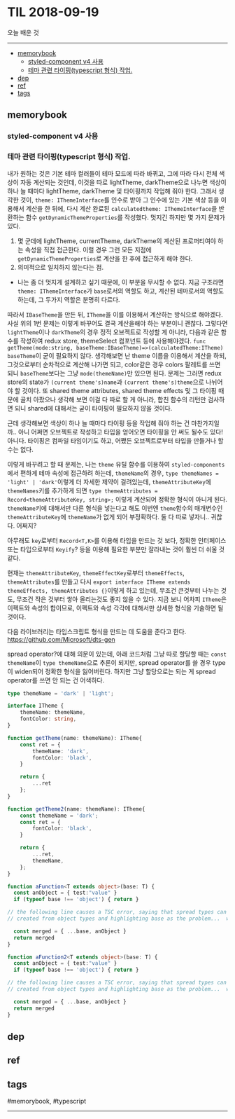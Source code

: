 # TIL 2018-09-19

오늘 배운 것

--------------------------


- [memorybook](#memorybook)
  - [styled-component v4 사용](#styled-component-v4-사용)
  - [테마 관련 타이핑(typescript 형식) 작업.](#테마-관련-타이핑typescript-형식-작업)
- [dep](#dep)
- [ref](#ref)
- [tags](#tags)

## memorybook

### styled-component v4 사용


### 테마 관련 타이핑(typescript 형식) 작업.
내가 원하는 것은 기본 테마 컬러들이 테마 모드에 따라 바뀌고, 그에 따라 다시 전체 색상이 자동 계산되는 것인데, 이것을 따로 lightTheme, darkTheme으로 나누면 색상이 하나 늘 때마다 lightTheme, darkTheme 및 타이핑까지 작업해 줘야 한다. 그래서 생각한 것이, `theme: IThemeInterface`를 인수로 받아 그 인수에 있는 기본 색상 등을 이용해서 계산을 한 뒤에, 다시 계산 완료된 `calculatedtheme: IThemeInterface`을 반환하는 함수 `getDynamicThemeProperties`를 작성했다. 멋지긴 하지만 몇 가지 문제가 있다.
1. 몇 군데에 lightTheme, currentTheme, darkTheme의 계산된 프로퍼티여야 하는 속성을 직접 접근한다. 이럴 경우 그런 모든 지점에 `getDynamicThemeProperties`로 계산을 한 후에 접근하게 해야 한다.
2. 의미적으로 일치하지 않는다는 점.
- 나는 좀 더 멋지게 설계하고 싶기 때문에, 이 부분을 무시할 수 없다. 지금 구조라면 `theme: IThemeInterface`가 `base`로서의 역할도 하고, 계산된 테마로서의 역할도 하는데, 그 두가지 역할은 분명히 다르다.

 따라서 `IBaseTheme`을 만든 뒤, `ITheme`을 이를 이용해서 계산하는 방식으로 해야겠다. 사실 위의 1번 문제는 이렇게 바꾸어도 결국 계산을해야 하는 부분이니 괜찮다. 그렇다면 `lightTheme`이나 `darkTheme`의 경우 정적 오브젝트로 작성할 게 아니라, 다음과 같은 함수를 작성하여 redux store, themeSelect 컴포넌트 등에 사용해야겠다.
`func getTheme(mode:string, baseTheme:IBaseTheme)=>(calculatedTheme:ITheme)`
`baseTheme`이 굳이 필요하지 않다. 생각해보면 난 theme 이름을 이용해서 계산을 하되, 그것으로부터 순차적으로 계산해 나가면 되고, color같은 경우 colors 팔레트를 쓰면 되니 `baseTheme`보다는 그냥 `mode(themeName)`만 있으면 된다. 문제는 그러면 redux store의 state가 `(current theme's)name`과 `(current theme's)theme`으로 나뉘어야 할 것이다. 또 shared theme attributes, shared theme effects 및 그 타이핑 때문에 골치 아팠으나 생각해 보면 이걸 다 따로 할 게 아니라, 합친 함수의 리턴만 검사하면 되니 shared에 대해서는 굳이 타이핑이 필요하지 않을 것이다.

근데 생각해보면 색상이 하나 늘 때마다 타이핑 등을 작업해 줘야 하는 건 마찬가지일까.. 아니 어쩌면 오브젝트로 작성하고 타입을 얻어오면 타이핑을 안 써도 될수도 있다! 아니다. 타이핑은 컴파일 타임이기도 하고, 어쨌든 오브젝트로부터 타입을 만들거나 할 수는 없다. 

이렇게 바꾸려고 할 때 문제는, 나는 `theme` 유틸 함수를 이용하여 `styled-components`에서 편하게 테마 속성에 접근하려 하는데, `themeName`의 경우, `type themeNames = 'light' | 'dark'`이렇게 더 자세한 제약이 걸려있는데, `themeAttributeKey`에 `themeNames`키를 추가하게 되면 `type themeAttributes = Record<themeAttributeKey, string>;` 이렇게 계산되어 정확한 형식이 아니게 된다. `themeName`키에 대해서만 다른 형식을 넣는다고 해도 이번엔 `theme`함수의 매개변수인 `themeAttributeKey`에 `themeName`가 없게 되어 부정확하다. 둘 다 따로 넣자니.. 귀찮다. 어쩌지?

 아무래도 `key`로부터 `Record<T,K>`를 이용해 타입을 만드는 것 보다, 정확한 인터페이스 또는 타입으로부터 `Keyify`? 등을 이용해 필요한 부분만 잘라내는 것이 훨씬 더 쉬울 것 같다.

 현재는 `themeAttributeKey`, `themeEffectKey`로부터 `themeEffects`, `themeAttributes`를 만들고 다시 `export interface ITheme extends themeEffects, themeAttributes {}`이렇게 하고 있는데, 무조건 큰것부터 나누는 것도, 무조건 작은 것부터 쌓아 올리는것도 좋지 않을 수 있다. 지금 보니 어차피 `ITheme`은 이펙트와 속성의 합이므로, 이펙트와 속성 각각에 대해서만 상세한 형식을 기술하면 될 것이다.

다음 라이브러리는 타입스크립트 형식을 만드는 데 도움을 준다고 한다. https://github.com/Microsoft/dts-gen


spread operator?에 대해 의문이 있는데, 아래 코드처럼 그냥 따로 할당할 때는 `const themeName`이 `type themeName`으로 추론이 되지만, spread operator를 쓸 경우 type이 widen되어 정확한 형식을 잃어버린다. 하지만 그냥 할당으로는 되는 게 spread operator를 쓰면 안 되는 건 어색하다.
```ts
type themeName = 'dark' | 'light';

interface ITheme {
    themeName: themeName,
    fontColor: string,
}

function getTheme(name: themeName): ITheme{
    const ret = {
        themeName: 'dark',
        fontColor: 'black',
    }

    return {
        ...ret
    };
}

function getTheme2(name: themeName): ITheme{
    const themeName = 'dark';
    const ret = {
        fontColor: 'black',
    }

    return {
        ...ret,
        themeName,
    };
}

function aFunction<T extends object>(base: T) {
  const anObject = { test:"value" }
  if (typeof base !== 'object') { return }

// the following line causes a TSC error, saying that spread types can only be
// created from object types and highlighting base as the problem...  wut?

  const merged = { ...base, anObject }
  return merged
}

function aFunction2<T extends object>(base: T) {
  const anObject = { test:"value" }
  if (typeof base !== 'object') { return }

// the following line causes a TSC error, saying that spread types can only be
// created from object types and highlighting base as the problem...  wut?

  const merged = { ...base, anObject }
  return merged
}

```

## dep

## ref

## tags
  #memorybook, #typescript



--------------------------


 